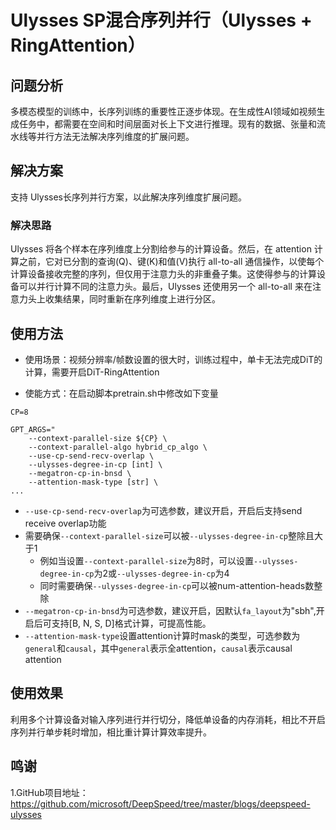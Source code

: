 # Ulysses SP混合序列并行（Ulysses + RingAttention）

## 问题分析

多模态模型的训练中，长序列训练的重要性正逐步体现。在生成性AI领域如视频生成任务中，都需要在空间和时间层面对长上下文进行推理。现有的数据、张量和流水线等并行方法无法解决序列维度的扩展问题。

## 解决方案

支持 Ulysses长序列并行方案，以此解决序列维度扩展问题。

### 解决思路

Ulysses 将各个样本在序列维度上分割给参与的计算设备。然后，在 attention 计算之前，它对已分割的查询(Q)、键(K)和值(V)执行 all-to-all 通信操作，以使每个计算设备接收完整的序列，但仅用于注意力头的非重叠子集。这使得参与的计算设备可以并行计算不同的注意力头。最后，Ulysses 还使用另一个 all-to-all 来在注意力头上收集结果，同时重新在序列维度上进行分区。

## 使用方法

- 使用场景：视频分辨率/帧数设置的很大时，训练过程中，单卡无法完成DiT的计算，需要开启DiT-RingAttention

- 使能方式：在启动脚本pretrain.sh中修改如下变量

```shell
CP=8

GPT_ARGS="
    --context-parallel-size ${CP} \
    --context-parallel-algo hybrid_cp_algo \
    --use-cp-send-recv-overlap \
    --ulysses-degree-in-cp [int] \
    --megatron-cp-in-bnsd \
    --attention-mask-type [str] \
...
```

- ```--use-cp-send-recv-overlap```为可选参数，建议开启，开启后支持send receive overlap功能
- 需要确保```--context-parallel-size```可以被```--ulysses-degree-in-cp```整除且大于1
  - 例如当设置```--context-parallel-size```为8时，可以设置```--ulysses-degree-in-cp```为2或```--ulysses-degree-in-cp```为4
  - 同时需要确保```--ulysses-degree-in-cp```可以被num-attention-heads数整除
- ```--megatron-cp-in-bnsd```为可选参数，建议开启，因默认`fa_layout`为"sbh",开启后可支持[B, N, S, D]格式计算，可提高性能。
- `--attention-mask-type`设置attention计算时mask的类型，可选参数为`general`和`causal`，其中`general`表示全attention，`causal`表示causal attention

## 使用效果

利用多个计算设备对输入序列进行并行切分，降低单设备的内存消耗，相比不开启序列并行单步耗时增加，相比重计算计算效率提升。

## 鸣谢

1.GitHub项目地址：
<https://github.com/microsoft/DeepSpeed/tree/master/blogs/deepspeed-ulysses>
